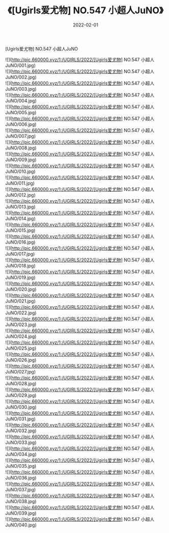 ﻿---
layout: post
title:  《[Ugirls爱尤物] NO.547 小超人JuNO》
date:   2022-02-01
img: http://pic.660000.xyz/1:/UGIRLS/2022/[Ugirls爱尤物] NO.547 小超人JuNO/000.jpg
categories: [美女, 清纯, 唯美]
---

[Ugirls爱尤物] NO.547 小超人JuNO

 ![](http://pic.660000.xyz/1:/UGIRLS/2022/[Ugirls爱尤物] NO.547 小超人JuNO/001.jpg) <br>![](http://pic.660000.xyz/1:/UGIRLS/2022/[Ugirls爱尤物] NO.547 小超人JuNO/002.jpg) <br>![](http://pic.660000.xyz/1:/UGIRLS/2022/[Ugirls爱尤物] NO.547 小超人JuNO/003.jpg) <br>![](http://pic.660000.xyz/1:/UGIRLS/2022/[Ugirls爱尤物] NO.547 小超人JuNO/004.jpg) <br>![](http://pic.660000.xyz/1:/UGIRLS/2022/[Ugirls爱尤物] NO.547 小超人JuNO/005.jpg) <br>![](http://pic.660000.xyz/1:/UGIRLS/2022/[Ugirls爱尤物] NO.547 小超人JuNO/006.jpg) <br>![](http://pic.660000.xyz/1:/UGIRLS/2022/[Ugirls爱尤物] NO.547 小超人JuNO/007.jpg) <br>![](http://pic.660000.xyz/1:/UGIRLS/2022/[Ugirls爱尤物] NO.547 小超人JuNO/008.jpg) <br>![](http://pic.660000.xyz/1:/UGIRLS/2022/[Ugirls爱尤物] NO.547 小超人JuNO/009.jpg) <br>![](http://pic.660000.xyz/1:/UGIRLS/2022/[Ugirls爱尤物] NO.547 小超人JuNO/010.jpg) <br>![](http://pic.660000.xyz/1:/UGIRLS/2022/[Ugirls爱尤物] NO.547 小超人JuNO/011.jpg) <br>![](http://pic.660000.xyz/1:/UGIRLS/2022/[Ugirls爱尤物] NO.547 小超人JuNO/012.jpg) <br>![](http://pic.660000.xyz/1:/UGIRLS/2022/[Ugirls爱尤物] NO.547 小超人JuNO/013.jpg) <br>![](http://pic.660000.xyz/1:/UGIRLS/2022/[Ugirls爱尤物] NO.547 小超人JuNO/014.jpg) <br>![](http://pic.660000.xyz/1:/UGIRLS/2022/[Ugirls爱尤物] NO.547 小超人JuNO/015.jpg) <br>![](http://pic.660000.xyz/1:/UGIRLS/2022/[Ugirls爱尤物] NO.547 小超人JuNO/016.jpg) <br>![](http://pic.660000.xyz/1:/UGIRLS/2022/[Ugirls爱尤物] NO.547 小超人JuNO/017.jpg) <br>![](http://pic.660000.xyz/1:/UGIRLS/2022/[Ugirls爱尤物] NO.547 小超人JuNO/018.jpg) <br>![](http://pic.660000.xyz/1:/UGIRLS/2022/[Ugirls爱尤物] NO.547 小超人JuNO/019.jpg) <br>![](http://pic.660000.xyz/1:/UGIRLS/2022/[Ugirls爱尤物] NO.547 小超人JuNO/020.jpg) <br>![](http://pic.660000.xyz/1:/UGIRLS/2022/[Ugirls爱尤物] NO.547 小超人JuNO/021.jpg) <br>![](http://pic.660000.xyz/1:/UGIRLS/2022/[Ugirls爱尤物] NO.547 小超人JuNO/022.jpg) <br>![](http://pic.660000.xyz/1:/UGIRLS/2022/[Ugirls爱尤物] NO.547 小超人JuNO/023.jpg) <br>![](http://pic.660000.xyz/1:/UGIRLS/2022/[Ugirls爱尤物] NO.547 小超人JuNO/024.jpg) <br>![](http://pic.660000.xyz/1:/UGIRLS/2022/[Ugirls爱尤物] NO.547 小超人JuNO/025.jpg) <br>![](http://pic.660000.xyz/1:/UGIRLS/2022/[Ugirls爱尤物] NO.547 小超人JuNO/026.jpg) <br>![](http://pic.660000.xyz/1:/UGIRLS/2022/[Ugirls爱尤物] NO.547 小超人JuNO/027.jpg) <br>![](http://pic.660000.xyz/1:/UGIRLS/2022/[Ugirls爱尤物] NO.547 小超人JuNO/028.jpg) <br>![](http://pic.660000.xyz/1:/UGIRLS/2022/[Ugirls爱尤物] NO.547 小超人JuNO/029.jpg) <br>![](http://pic.660000.xyz/1:/UGIRLS/2022/[Ugirls爱尤物] NO.547 小超人JuNO/030.jpg) <br>![](http://pic.660000.xyz/1:/UGIRLS/2022/[Ugirls爱尤物] NO.547 小超人JuNO/031.jpg) <br>![](http://pic.660000.xyz/1:/UGIRLS/2022/[Ugirls爱尤物] NO.547 小超人JuNO/032.jpg) <br>![](http://pic.660000.xyz/1:/UGIRLS/2022/[Ugirls爱尤物] NO.547 小超人JuNO/033.jpg) <br>![](http://pic.660000.xyz/1:/UGIRLS/2022/[Ugirls爱尤物] NO.547 小超人JuNO/034.jpg) <br>![](http://pic.660000.xyz/1:/UGIRLS/2022/[Ugirls爱尤物] NO.547 小超人JuNO/035.jpg) <br>![](http://pic.660000.xyz/1:/UGIRLS/2022/[Ugirls爱尤物] NO.547 小超人JuNO/036.jpg) <br>![](http://pic.660000.xyz/1:/UGIRLS/2022/[Ugirls爱尤物] NO.547 小超人JuNO/037.jpg) <br>![](http://pic.660000.xyz/1:/UGIRLS/2022/[Ugirls爱尤物] NO.547 小超人JuNO/038.jpg) <br>![](http://pic.660000.xyz/1:/UGIRLS/2022/[Ugirls爱尤物] NO.547 小超人JuNO/039.jpg) <br>![](http://pic.660000.xyz/1:/UGIRLS/2022/[Ugirls爱尤物] NO.547 小超人JuNO/040.jpg) <br>